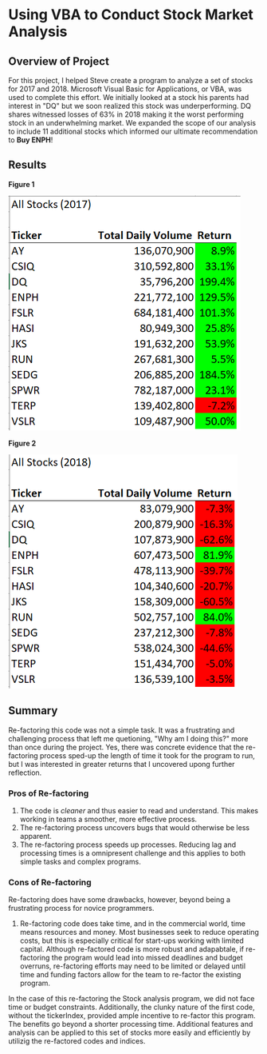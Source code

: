 # Using VBA to Conduct Stock Market Analysis

## Overview of Project
For this project, I helped Steve create a program to analyze a set of stocks for 2017 and 2018. Microsoft Visual Basic for Applications, or VBA, was used to complete this effort. We initially looked at a stock his parents had interest in "DQ" but we soon realized this stock was underperforming. DQ shares witnessed losses of 63% in 2018 making it the worst performing stock in an underwhelming market. We expanded the scope of our analysis to include 11 additional stocks which informed our ultimate recommendation to **Buy ENPH**!

## Results

**Figure 1**


![2017StockReturns](2017StockReturns.png)


**Figure 2**


![2018StockReturns](2018StockReturns.png)


## Summary

Re-factoring this code was not a simple task. It was a frustrating and challenging process that left me quetioning, "Why am I doing this?" more than once during the project. Yes, there was concrete evidence that the re-factoring process sped-up the length of time it took for the program to run, but I was interested in greater returns that I uncovered upong further reflection.

### Pros of Re-factoring
1) The code is *cleaner* and thus easier to read and understand. This makes working in teams a smoother, more effective process.
2) The re-factoring process uncovers bugs that would otherwise be less apparent.
3) The re-factoring process speeds up processes. Reducing lag and processing times is a omnipresent challenge and this applies to both simple tasks and complex programs.

### Cons of Re-factoring
Re-factoring does have some drawbacks, however, beyond being a frustrating process for novice programmers.
1) Re-factoring code does take time, and in the commercial world, time means resources and money. Most businesses seek to reduce operating costs, but this is especially critical for start-ups working with limited capital. Although re-factored code is more robust and adapabtale, if re-factoring the program would lead into missed deadlines and budget overruns, re-factoring efforts may need to be limited or delayed until time and funding factors allow for the team to re-factor the existing program.

In the case of this re-factoring the Stock analysis program, we did not face time or budget constraints. Additionally, the clunky nature of the first code, without the tickerIndex, provided ample incentive to re-factor this program. The benefits go beyond a shorter processing time. Additional features and analysis can be applied to this set of stocks more easily and efficiently by utilizig the re-factored codes and indices.


